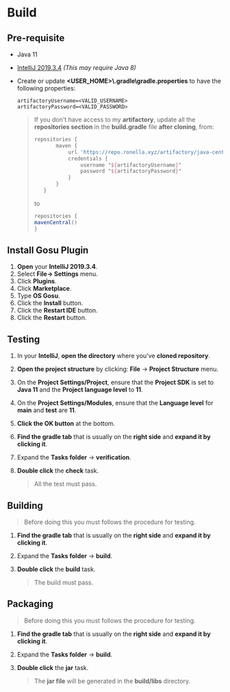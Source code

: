# Build

## Pre-requisite

* Java 11

* [IntelliJ 2019.3.4](https://download.jetbrains.com/idea/ideaIC-2019.3.4.exe) *(This may require Java 8)*

* Create or update **<USER_HOME>\\.gradle\\gradle.properties** to have the following properties:

    ```properties
    artifactoryUsername=<VALID_USERNAME>
    artifactoryPassword=<VALID_PASSWORD>
    ```
    > If you don't have access to my **artifactory**, update all the **repositories section** in the **build.gradle** file **after cloning**, from:
    >
    > ```groovy
    > repositories {
    >        maven {
    >            url 'https://repo.ronella.xyz/artifactory/java-central'
    >            credentials {
    >                username "${artifactoryUsername}"
    >                password "${artifactoryPassword}"
    >            }
    >        }
    >    }
    >    ```
    >    
    >    to
    >    
    >    ```groovy
    >    repositories {
    >  	mavenCentral()
    > }
    >```

## Install Gosu Plugin

1. **Open** your **IntelliJ 2019.3.4**.
2. Select **File-> Settings** menu.
3. Click **Plugins**.
4. Click **Marketplace**.
5. Type **OS Gosu**.
6. Click the **Install** button.
7. Click the **Restart IDE** button.
8. Click the **Restart** button.

## Testing

1. In your **IntelliJ**, **open the directory** where you've **cloned repository**.

2. **Open the project structure** by clicking: **File** -> **Project Structure** menu.

3. On the **Project Settings/Project**, ensure that the **Project SDK** is set to **Java 11** and the **Project language level** to **11**.

4. On the **Project Settings/Modules**, ensure that the **Language level** for **main** and **test** are **11**.

5. **Click the OK button** at the bottom.

6. **Find the gradle tab** that is usually on the **right side** and **expand it by clicking it**.

7. Expand the **Tasks folder** -> **verification**.

8. **Double click** the **check** task.

   > All the test must pass.

## Building

> Before doing this you must follows the procedure for testing.
>

1. **Find the gradle tab** that is usually on the **right side** and **expand it by clicking it**.

2. Expand the **Tasks folder** -> **build**.

3. **Double click** the **build** task.

   > The build must pass.

## Packaging

> Before doing this you must follows the procedure for testing.

1. **Find the gradle tab** that is usually on the **right side** and **expand it by clicking it**.

2. Expand the **Tasks folder** -> **build**.

3. **Double click** the **jar** task.

   > The **jar file** will be generated in the **build/libs** directory. 